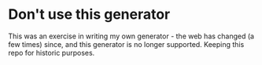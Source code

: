 # Don't use this generator

This was an exercise in writing my own generator - the web has changed (a few times) since, and this generator is no longer supported. Keeping this repo for historic purposes.
